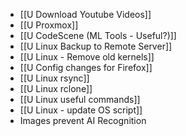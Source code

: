 - [[U Download Youtube Videos]]
- [[U Proxmox]]
- [[U CodeScene (ML Tools - Useful?)]]
- [[U Linux Backup to Remote Server]]
- [[U Linux - Remove old kernels]]
- [[U Config changes for Firefox]]
- [[U Linux rsync]]
- [[U Linux rclone]]
- [[U Linux useful commands]]
- [[U Linux - update OS script]]
- Images prevent AI Recognition